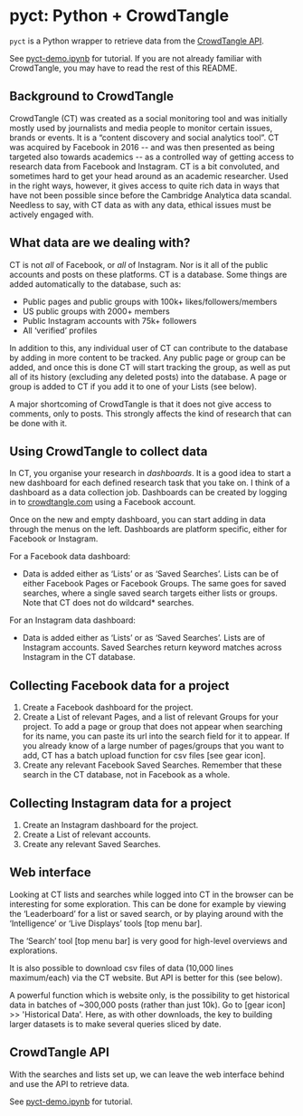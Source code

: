 # pyct: Python + CrowdTangle

`pyct` is a Python wrapper to retrieve data from the [CrowdTangle API](https://github.com/CrowdTangle/API).

See [pyct-demo.ipynb](https://github.com/simonlindgren/PyCrowdTangle/blob/master/pyct-demo.ipynb) for tutorial. If you are not already familiar with CrowdTangle, you may have to read the rest of this README.

## Background to CrowdTangle

CrowdTangle (CT) was created as a social monitoring tool and was initially mostly used by journalists and media people to monitor certain issues, brands or events. It is a “content discovery and social analytics tool”. CT was acquired by Facebook in 2016 -- and was then presented as being targeted also towards academics -- as a controlled way of getting access to research data from Facebook and Instagram. CT is a bit convoluted, and sometimes hard to get your head around as an academic researcher. Used in the right ways, however, it gives access to quite rich data in ways that have not been possible since before the Cambridge Analytica data scandal. Needless to say, with CT data as with any data, ethical issues must be actively engaged with.

## What data are we dealing with?

CT is not *all* of Facebook, or *all* of Instagram. Nor is it all of the public accounts and posts on these platforms. CT is a database. Some things are added automatically to the database, such as:

- Public pages and public groups with 100k+ likes/followers/members
- US public groups with 2000+ members
- Public Instagram accounts with 75k+ followers
- All ‘verified’ profiles

In addition to this, any individual user of CT can contribute to the database by adding in more content to be tracked. Any public page or group can be added, and once this is done CT will start tracking the group, as well as put all of its history (excluding any deleted posts) into the database. A page or group is added to CT if you add it to one of your Lists (see below). 

A major shortcoming of CrowdTangle is that it does not give access to comments, only to posts. This strongly affects the kind of research that can be done with it.

## Using CrowdTangle to collect data

In CT, you organise your research in *dashboards*. It is a good idea to start a new dashboard for each defined research task that you take on. I think of a dashboard as a data collection job. Dashboards can be created by logging in to [crowdtangle.com](https://crowdtangle.com) using a Facebook account.

Once on the new and empty dashboard, you can start adding in data through the menus on the left. Dashboards are platform specific, either for Facebook or Instagram.


For a Facebook data dashboard:

- Data is added either as ‘Lists’ or as ‘Saved Searches’. Lists can be of either Facebook Pages or Facebook Groups. The same goes for saved searches, where a single saved search targets either lists or groups. Note that CT does not do wildcard* searches.

For an Instagram data dashboard:

- Data is added either as ‘Lists’ or as ‘Saved Searches’. Lists are of Instagram accounts. Saved Searches return keyword matches across Instagram in the CT database.

## Collecting Facebook data for a project

1. Create a Facebook dashboard for the project.
2. Create a List of relevant Pages, and a list of relevant Groups for your project. To add a page or group that does not appear when searching for its name, you can paste its url into the search field for it to appear. If you already know of a large number of pages/groups that you want to add, CT has a batch upload function for csv files [see gear icon]. 
3. Create any relevant Facebook Saved Searches. Remember that these search in the CT database, not in Facebook as a whole.

## Collecting Instagram  data for a project

1. Create an Instagram dashboard for the project.
2. Create a List of relevant accounts.
3. Create any relevant Saved Searches.

## Web interface

Looking at CT lists and searches while logged into CT in the browser can be interesting for some exploration. This can be done for example by viewing the ‘Leaderboard’ for a list or saved search, or by playing around with the ‘Intelligence’ or ‘Live Displays’ tools [top menu bar].

The ‘Search’ tool [top menu bar] is very good for high-level overviews and explorations.

It is also possible to download csv files of data (10,000 lines maximum/each) via the CT website. But API is better for this (see below).

A powerful function which is website only, is the possibility to get historical data in batches of ~300,000 posts (rather than just 10k). Go to [gear icon] >> 'Historical Data'. Here, as with other downloads, the key to building larger datasets is to make several queries sliced by date.


## CrowdTangle API

With the searches and lists set up, we can leave the web interface behind and use the API to retrieve data.

See [pyct-demo.ipynb](https://github.com/simonlindgren/PyCrowdTangle/blob/master/pyct-demo.ipynb) for tutorial. 
